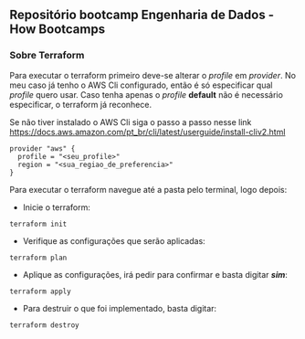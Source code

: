 ## Repositório bootcamp Engenharia de Dados - How Bootcamps

### Sobre Terraform

Para executar o terraform primeiro deve-se alterar o _profile_ em _provider_. No meu caso já tenho o AWS Cli 
configurado, então é só especificar qual _profile_ quero usar. Caso tenha apenas o _profile_ **default** não
é necessário especificar, o terraform já reconhece.

Se não tiver instalado o AWS Cli siga o passo a passo nesse 
link https://docs.aws.amazon.com/pt_br/cli/latest/userguide/install-cliv2.html

``` hcl
provider "aws" {
  profile = "<seu_profile>"
  region = "<sua_regiao_de_preferencia>"
}
```

Para executar o terraform navegue até a pasta pelo terminal, logo depois:

- Inicie o terraform:
```text
terraform init
```

- Verifique as configurações que serão aplicadas:
```text
terraform plan
```

- Aplique as configurações, irá pedir para confirmar e basta digitar ___sim___:
```text
terraform apply
```

- Para destruir o que foi implementado, basta digitar:
```text
terraform destroy
```